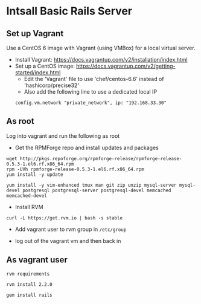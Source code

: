 # Intsall Basic Rails Server

## Set up Vagrant
Use a CentOS 6 image with Vagrant (using VMBox) for a local virtual server.

* Install Vagrant: https://docs.vagrantup.com/v2/installation/index.html
* Set up a CentOS image: https://docs.vagrantup.com/v2/getting-started/index.html
    * Edit the 'Vagrant' file to use 'chef/centos-6.6' instead of 'hashicorp/precise32'
    * Also add the following line to use a dedicated local IP
    ```
    config.vm.network "private_network", ip: "192.168.33.30"
    ```


## As root

Log into vagrant and run the following as root

* Get the RPMForge repo and install updates and packages

```
wget http://pkgs.repoforge.org/rpmforge-release/rpmforge-release-0.5.3-1.el6.rf.x86_64.rpm
rpm -UVh rpmforge-release-0.5.3-1.el6.rf.x86_64.rpm
yum install -y update

yum install -y vim-enhanced tmux man git zip unzip mysql-server mysql-devel postgresql postgresql-server postgresql-devel memcached memcached-devel
```

* Install RVM

```
curl -L https://get.rvm.io | bash -s stable

```

* Add vagrant user to rvm group in `/etc/group`

* log out of the vagrant vm and then back in 

## As vagrant user
```
rvm requirements

rvm install 2.2.0

gem install rails
```





